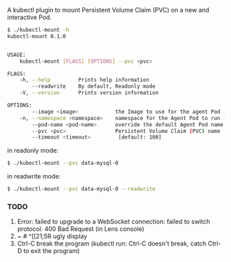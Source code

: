 

A kubectl plugin to mount Persistent Volume Claim (PVC) on a new and interactive Pod.

```bash
$ ./kubectl-mount -h
kubectl-mount 0.1.0


USAGE:
    kubectl-mount [FLAGS] [OPTIONS] --pvc <pvc>

FLAGS:
    -h, --help         Prints help information
        --readwrite    By default, Readonly mode
    -V, --version      Prints version information

OPTIONS:
        --image <image>            the Image to use for the agent Pod [default: nicolaka/netshoot]
    -n, --namespace <namespace>    namespace for the Agent Pod to run [default: default]
        --pod-name <pod-name>      override the default Agent Pod name [default: mount-agent]
        --pvc <pvc>                Persistent Volume Claim (PVC) name
        --timeout <timeout>         [default: 100]
```



in readonly mode:

```bash
$ ./kubectl-mount --pvc data-mysql-0
```



in readwrite mode:

```bash
$ ./kubectl-mount --pvc data-mysql-0 --readwrite
```



### TODO

1. Error: failed to upgrade to a WebSocket connection: failed to switch protocol: 400 Bad Request (in Lens console)
2. ~ # ^[[21;5R ugly display
3. Ctrl-C break the program (kubectl run: Ctrl-C doesn't break, catch Ctrl-D to exit the program)

